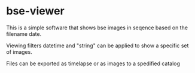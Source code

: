# bse-viewer
This is a simple software that shows bse images in seqence based on the filename date. 

Viewing filters datetime and "string" can be applied to show a specific set of images.

Files can be exported as timelapse or as images to a spedified catalog
